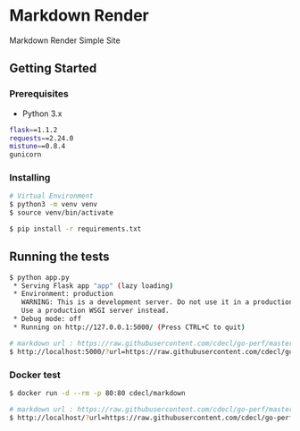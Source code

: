 
# Markdown Render 
Markdown Render Simple Site 

## Getting Started

### Prerequisites

- Python 3.x 
```sh
flask==1.1.2
requests==2.24.0
mistune==0.8.4
gunicorn
```

### Installing

```sh
# Virtual Environment 
$ python3 -m venv venv 
$ source venv/bin/activate 

$ pip install -r requirements.txt
```


##  Running the tests

```sh
$ python app.py
 * Serving Flask app "app" (lazy loading)
 * Environment: production
   WARNING: This is a development server. Do not use it in a production deployment.
   Use a production WSGI server instead.
 * Debug mode: off
 * Running on http://127.0.0.1:5000/ (Press CTRL+C to quit)

# markdown url : https://raw.githubusercontent.com/cdecl/go-perf/master/README.md
$ http://localhost:5000/?url=https://raw.githubusercontent.com/cdecl/go-perf/master/README.md
 ```

### Docker test

```sh
$ docker run -d --rm -p 80:80 cdecl/markdown

# markdown url : https://raw.githubusercontent.com/cdecl/go-perf/master/README.md
$ http://localhost/?url=https://raw.githubusercontent.com/cdecl/go-perf/master/README.md
```
